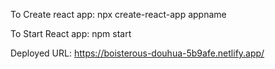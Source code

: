 To Create react app:
npx create-react-app appname

To Start React app:
npm start

Deployed URL:
https://boisterous-douhua-5b9afe.netlify.app/
